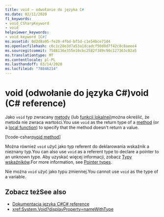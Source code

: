 ```yaml
---
title: void — odwołanie do języka C#
ms.date: 02/11/2020
f1_keywords:
- void_CSharpKeyword
- void
helpviewer_keywords:
- void keyword [C#]
ms.assetid: 0d2d8a95-fe20-4fbd-bf5d-c1e54bce71d4
ms.openlocfilehash: c6c1c28e3d7a53a1dcadcf50d8d7f42c8c8aeee4
ms.sourcegitcommit: 7588136e355e10cbc2582f389c90c127363c02a5
ms.translationtype: MT
ms.contentlocale: pl-PL
ms.lasthandoff: 03/14/2020
ms.locfileid: "78846214"
---
```

# <a name="void-c-reference"></a><span data-ttu-id="fd841-102">void (odwołanie do języka C#)</span><span class="sxs-lookup"><span data-stu-id="fd841-102">void (C# reference)</span></span>

<span data-ttu-id="fd841-103">Jako `void` typ zwracany [metody](../../programming-guide/classes-and-structs/methods.md) (lub [funkcji lokalnej)](../../programming-guide/classes-and-structs/local-functions.md)można określić, że metoda nie zwraca wartości.</span><span class="sxs-lookup"><span data-stu-id="fd841-103">You use `void` as the return type of a [method](../../programming-guide/classes-and-structs/methods.md) (or a [local function](../../programming-guide/classes-and-structs/local-functions.md)) to specify that the method doesn't return a value.</span></span>

[!code-csharp[void method](snippets/VoidType.cs#VoidExample)]

<span data-ttu-id="fd841-104">Można również `void` użyć jako typ referent do deklarowania wskaźnik a nieznany typ.</span><span class="sxs-lookup"><span data-stu-id="fd841-104">You can also use `void` as a referent type to declare a pointer to an unknown type.</span></span> <span data-ttu-id="fd841-105">Aby uzyskać więcej informacji, zobacz [Typy wskaźników](../../programming-guide/unsafe-code-pointers/pointer-types.md).</span><span class="sxs-lookup"><span data-stu-id="fd841-105">For more information, see [Pointer types](../../programming-guide/unsafe-code-pointers/pointer-types.md).</span></span>

<span data-ttu-id="fd841-106">Nie można `void` użyć jako typu zmiennej.</span><span class="sxs-lookup"><span data-stu-id="fd841-106">You cannot use `void` as the type of a variable.</span></span>

## <a name="see-also"></a><span data-ttu-id="fd841-107">Zobacz też</span><span class="sxs-lookup"><span data-stu-id="fd841-107">See also</span></span>

- [<span data-ttu-id="fd841-108">Dokumentacja języka C#</span><span class="sxs-lookup"><span data-stu-id="fd841-108">C# reference</span></span>](../index.md)
- <xref:System.Void?displayProperty=nameWithType>
